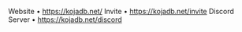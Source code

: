 Website • https://kojadb.net/
Invite • https://kojadb.net/invite
Discord Server • https://kojadb.net/discord
